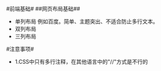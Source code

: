 #前端基础#
##网页布局基础##
- 单列布局
例如百度。简单、主题突出、不适合防止多行文本。
- 双列布局
- 三列布局

#注意事项#
- 1.CSS中只有多行注释，在其他语言中的"//"方式是不行的